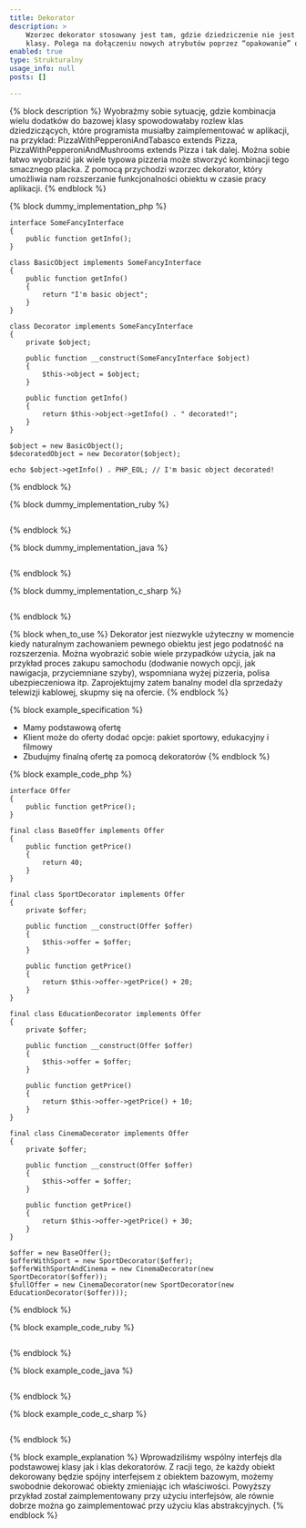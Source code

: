 ```yaml
---
title: Dekorator
description: >
    Wzorzec dekorator stosowany jest tam, gdzie dziedziczenie nie jest optymalnym sposobem rozszerzania funkcjonalności
    klasy. Polega na dołączeniu nowych atrybutów poprzez “opakowanie” obiektu bazowego obiektem zwanym dekoratorem.
enabled: true
type: Strukturalny 
usage_info: null
posts: []

---
```

{% block description %}
Wyobraźmy sobie sytuację, gdzie kombinacja wielu dodatków do bazowej klasy spowodowałaby rozlew klas dziedziczących,
które programista musiałby zaimplementować w aplikacji, na przykład:
PizzaWithPepperoniAndTabasco extends Pizza, PizzaWithPepperoniAndMushrooms extends Pizza i tak dalej. Można sobie łatwo
wyobrazić jak wiele typowa pizzeria może stworzyć kombinacji tego smacznego placka. Z pomocą przychodzi wzorzec
dekorator, który umożliwia nam rozszerzanie funkcjonalności obiektu w czasie pracy aplikacji. 
{% endblock %}

{% block dummy_implementation_php %}
```language-php
interface SomeFancyInterface
{
    public function getInfo();
}

class BasicObject implements SomeFancyInterface
{
    public function getInfo()
    {
        return "I'm basic object";
    }
}

class Decorator implements SomeFancyInterface
{
    private $object;

    public function __construct(SomeFancyInterface $object)
    {
        $this->object = $object;
    }

    public function getInfo()
    {
        return $this->object->getInfo() . " decorated!";
    }
}

$object = new BasicObject();
$decoratedObject = new Decorator($object);

echo $object->getInfo() . PHP_EOL; // I'm basic object decorated!
```
{% endblock %}

{% block dummy_implementation_ruby %}
```language-ruby

```
{% endblock %}

{% block dummy_implementation_java %}
```language-java

```
{% endblock %}

{% block dummy_implementation_c_sharp %}
```language-csharp

```
{% endblock %}

{% block when_to_use %}
Dekorator jest niezwykle użyteczny w momencie kiedy naturalnym zachowaniem pewnego obiektu jest jego podatność na 
rozszerzenia. Można wyobrazić sobie wiele przypadków użycia, jak na przykład proces zakupu samochodu (dodwanie nowych
opcji, jak nawigacja, przyciemniane szyby), wspomniana wyżej pizzeria, polisa ubezpieczeniowa itp. Zaprojektujmy zatem
banalny model dla sprzedaży telewizji kablowej, skupmy się na ofercie.
{% endblock %}

{% block example_specification %}
- Mamy podstawową ofertę
- Klient może do oferty dodać opcje: pakiet sportowy, edukacyjny i filmowy
- Zbudujmy finalną ofertę za pomocą dekoratorów
{% endblock %}

{% block example_code_php %}
```language-php
interface Offer
{
    public function getPrice();
}

final class BaseOffer implements Offer
{
    public function getPrice()
    {
        return 40;
    }
}

final class SportDecorator implements Offer
{
    private $offer;

    public function __construct(Offer $offer)
    {
        $this->offer = $offer;
    }

    public function getPrice()
    {
        return $this->offer->getPrice() + 20;
    }
}

final class EducationDecorator implements Offer
{
    private $offer;

    public function __construct(Offer $offer)
    {
        $this->offer = $offer;
    }

    public function getPrice()
    {
        return $this->offer->getPrice() + 10;
    }
}

final class CinemaDecorator implements Offer
{
    private $offer;

    public function __construct(Offer $offer)
    {
        $this->offer = $offer;
    }

    public function getPrice()
    {
        return $this->offer->getPrice() + 30;
    }
}

$offer = new BaseOffer();
$offerWithSport = new SportDecorator($offer); 
$offerWithSportAndCinema = new CinemaDecorator(new SportDecorator($offer));
$fullOffer = new CinemaDecorator(new SportDecorator(new EducationDecorator($offer))); 
```
{% endblock %}

{% block example_code_ruby %}
```language-ruby

```
{% endblock %}

{% block example_code_java %}
```language-java

```
{% endblock %}

{% block example_code_c_sharp %}
```language-csharp

```
{% endblock %}

{% block example_explanation %}
Wprowadziliśmy wspólny interfejs dla podstawowej klasy jak i klas dekoratorów. Z racji tego, że każdy obiekt dekorowany
będzie spójny interfejsem z obiektem bazowym, możemy swobodnie dekorować obiekty zmieniając ich właściwości. Powyższy
przykład został zaimplementowany przy użyciu interfejsów, ale równie dobrze można go zaimplementować przy użyciu klas
abstrakcyjnych.
{% endblock %}
